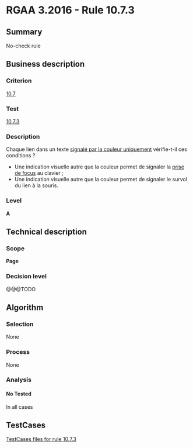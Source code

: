 # RGAA 3.2016 - Rule 10.7.3

## Summary
No-check rule


## Business description

### Criterion
[10.7](http://references.modernisation.gouv.fr/rgaa-accessibilite/criteres.html#crit-10-7)

### Test
[10.7.3](http://references.modernisation.gouv.fr/rgaa-accessibilite/criteres.html#test-10-7-3)

### Description
<div lang="fr">Chaque lien dans un texte <a href="http://references.modernisation.gouv.fr/rgaa-accessibilite/glossaire.html#lien-nature-pas-evidente">signal&#xE9; par la couleur uniquement</a> v&#xE9;rifie-t-il ces conditions&nbsp;? <ul><li>Une indication visuelle autre que la couleur permet de signaler la <a href="http://references.modernisation.gouv.fr/rgaa-accessibilite/glossaire.html#prise-de-focus">prise de focus</a> au clavier&nbsp;;</li> <li>Une indication visuelle autre que la couleur permet de signaler le survol du lien &#xE0; la souris.</li> </ul></div>

### Level
**A**


## Technical description

### Scope
**Page**

### Decision level
@@@TODO


## Algorithm

### Selection
None

### Process
None

### Analysis

#### No Tested
In all cases


##  TestCases

[TestCases files for rule 10.7.3](https://github.com/Asqatasun/Asqatasun/tree/RGAA_3.2016/rules/rules-rgaa3.2016/src/test/resources/testcases/rgaa32016/Rgaa32016Rule100703/)


